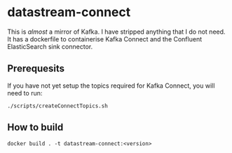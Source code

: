 # datastream-connect

This is _almost_ a mirror of Kafka. I have stripped anything that I do not need. It has a dockerfile to containerise Kafka Connect and the Confluent ElasticSearch sink connector.

## Prerequesits

If you have not yet setup the topics required for Kafka Connect, you will need to run:

`./scripts/createConnectTopics.sh`

## How to build

`docker build . -t datastream-connect:<version>`
